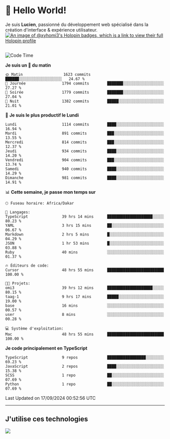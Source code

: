 # 👋 Hello World!

Je suis **Lucien**, passionné du développement web spécialisé dans la création d'interface & expérience utilisateur.
[![An image of @xyhomi3's Holopin badges, which is a link to view their full Holopin profile](https://holopin.me/xyhomi3)](https://holopin.io/@xyhomi3)

##

<!--START_SECTION:waka-->
![Code Time](http://img.shields.io/badge/Code%20Time-2%2C057%20hrs%2015%20mins-blue)

**Je suis un 🐤 du matin** 

```text
🌞 Matin                  1623 commits        ██████░░░░░░░░░░░░░░░░░░░   24.67 % 
🌆 Journée                1794 commits        ███████░░░░░░░░░░░░░░░░░░   27.27 % 
🌃 Soirée                 1779 commits        ███████░░░░░░░░░░░░░░░░░░   27.04 % 
🌙 Nuit                   1382 commits        █████░░░░░░░░░░░░░░░░░░░░   21.01 % 
```
📅 **Je suis le plus productif le Lundi** 

```text
Lundi                    1114 commits        ████░░░░░░░░░░░░░░░░░░░░░   16.94 % 
Mardi                    891 commits         ███░░░░░░░░░░░░░░░░░░░░░░   13.55 % 
Mercredi                 814 commits         ███░░░░░░░░░░░░░░░░░░░░░░   12.37 % 
Jeudi                    934 commits         ████░░░░░░░░░░░░░░░░░░░░░   14.20 % 
Vendredi                 904 commits         ███░░░░░░░░░░░░░░░░░░░░░░   13.74 % 
Samedi                   940 commits         ████░░░░░░░░░░░░░░░░░░░░░   14.29 % 
Dimanche                 981 commits         ████░░░░░░░░░░░░░░░░░░░░░   14.91 % 
```


📊 **Cette semaine, je passe mon temps sur** 

```text
🕑︎ Fuseau horaire: Africa/Dakar

💬 Langages: 
TypeScript               39 hrs 14 mins      ████████████████████░░░░░   80.23 % 
YAML                     3 hrs 15 mins       ██░░░░░░░░░░░░░░░░░░░░░░░   06.67 % 
Markdown                 2 hrs 5 mins        █░░░░░░░░░░░░░░░░░░░░░░░░   04.29 % 
JSON                     1 hr 53 mins        █░░░░░░░░░░░░░░░░░░░░░░░░   03.88 % 
Ruby                     40 mins             ░░░░░░░░░░░░░░░░░░░░░░░░░   01.37 % 

🔥 Éditeurs de code: 
Cursor                   48 hrs 55 mins      █████████████████████████   100.00 % 

🐱‍💻 Projets: 
omi3                     39 hrs 12 mins      ████████████████████░░░░░   80.15 % 
taag-1                   9 hrs 17 mins       █████░░░░░░░░░░░░░░░░░░░░   19.00 % 
base                     16 mins             ░░░░░░░░░░░░░░░░░░░░░░░░░   00.57 % 
user                     8 mins              ░░░░░░░░░░░░░░░░░░░░░░░░░   00.28 % 

💻 Système d'exploitation: 
Mac                      48 hrs 55 mins      █████████████████████████   100.00 % 
```

**Je code principalement en TypeScript** 

```text
TypeScript               9 repos             █████████████████░░░░░░░░   69.23 % 
JavaScript               2 repos             ████░░░░░░░░░░░░░░░░░░░░░   15.38 % 
SCSS                     1 repo              ██░░░░░░░░░░░░░░░░░░░░░░░   07.69 % 
Python                   1 repo              ██░░░░░░░░░░░░░░░░░░░░░░░   07.69 % 
```




 Last Updated on 17/09/2024 00:52:56 UTC
<!--END_SECTION:waka-->
---

## J'utilise ces technologies

<p align="left">
  <a href="https://skillicons.dev">
    <img src="https://skillicons.dev/icons?i=ts,js,md,scss,tailwind,react,docker,express,astro,vite,nextjs,vercel,figma,ableton" />
  </a>
</p>


